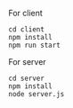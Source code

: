 For client

```
cd client
npm install
npm run start
```

For server

```
cd server
npm install
node server.js
```

